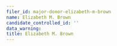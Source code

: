 ```yaml
---
filer_id: major-donor-elizabeth-m-brown
name: Elizabeth M. Brown
candidate_controlled_id: ''
data_warning: 
title: Elizabeth M. Brown
---
```

